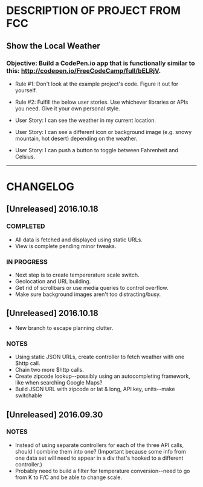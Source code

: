 # DESCRIPTION OF PROJECT FROM FCC

## Show the Local Weather

### Objective: Build a CodePen.io app that is functionally similar to this: http://codepen.io/FreeCodeCamp/full/bELRjV.

- Rule #1: Don't look at the example project's code. Figure it out for yourself.

- Rule #2: Fulfill the below user stories. Use whichever libraries or APIs you need. Give it your own personal style.

- User Story: I can see the weather in my current location.

- User Story: I can see a different icon or background image (e.g. snowy mountain, hot desert) depending on the weather.

- User Story: I can push a button to toggle between Fahrenheit and Celsius.


_____________________________________________________________

# CHANGELOG

## [Unreleased] 2016.10.18
### COMPLETED
- All data is fetched and displayed using static URLs.
- View is complete pending minor tweaks.

### IN PROGRESS
- Next step is to create tempererature scale switch.
- Geolocation and URL building.
- Get rid of scrollbars or use media queries to control overflow.
- Make sure background images aren't too distracting/busy.

## [Unreleased] 2016.10.18
- New branch to escape planning clutter.

### NOTES
- Using static JSON URLs, create controller to fetch weather with one $http call.
- Chain two more $http calls.
- Create zipcode lookup--possibly using an autocompleting framework, like when searching Google Maps?
- Build JSON URL with zipcode or lat & long, API key, units--make switchable

## [Unreleased] 2016.09.30
### NOTES
- Instead of using separate controllers for each of the three API calls, should I combine them into one? (Important because some info from one data set will need to appear in a div that's hooked to a different controller.)
- Probably need to build a filter for temperature conversion--need to go from K to F/C and be able to change scale.
